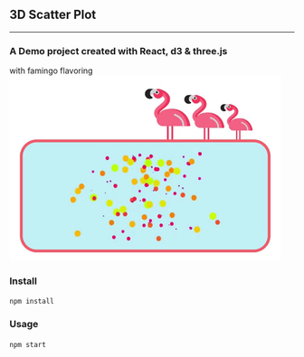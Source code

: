 ## 3D Scatter Plot
---
### A Demo project created with React, d3 & three.js

with famingo flavoring 
![plot-gif](https://github.com/tangtai/3d_scatter_plot/blob/master/readme-images/3d-plot.gif?raw=true)
### Install
`npm install`

### Usage
`npm start`


